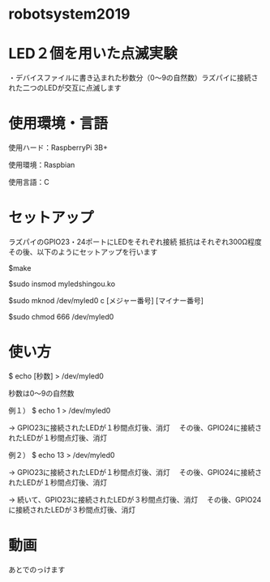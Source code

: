 # robotsystem2019

# LED２個を用いた点滅実験
・デバイスファイルに書き込まれた秒数分（0～9の自然数）ラズパイに接続された二つのLEDが交互に点滅します

# 使用環境・言語
使用ハード：RaspberryPi 3B+

使用環境：Raspbian

使用言語：C

# セットアップ
ラズパイのGPIO23・24ポートにLEDをそれぞれ接続
抵抗はそれぞれ300Ω程度
その後、以下のようにセットアップを行います

$make

$sudo insmod myledshingou.ko

$sudo mknod /dev/myled0 c [メジャー番号] [マイナー番号]

$sudo chmod 666 /dev/myled0

# 使い方
$ echo [秒数] > /dev/myled0

秒数は0～9の自然数


例１）
$ echo 1 > /dev/myled0 

→ GPIO23に接続されたLEDが１秒間点灯後、消灯
　その後、GPIO24に接続されたLEDが１秒間点灯後、消灯
 
 
 例２）
 $ echo 13 > /dev/myled0 

→ GPIO23に接続されたLEDが１秒間点灯後、消灯
　その後、GPIO24に接続されたLEDが１秒間点灯後、消灯
 
→ 続いて、GPIO23に接続されたLEDが３秒間点灯後、消灯
　その後、GPIO24に接続されたLEDが３秒間点灯後、消灯

# 動画
あとでのっけます
